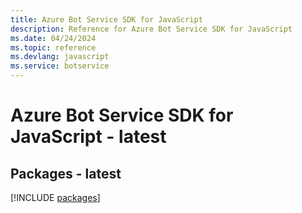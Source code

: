 ```yaml
---
title: Azure Bot Service SDK for JavaScript
description: Reference for Azure Bot Service SDK for JavaScript
ms.date: 04/24/2024
ms.topic: reference
ms.devlang: javascript
ms.service: botservice
---
```

# Azure Bot Service SDK for JavaScript - latest
## Packages - latest
[!INCLUDE [packages](bot-service-index.md)]